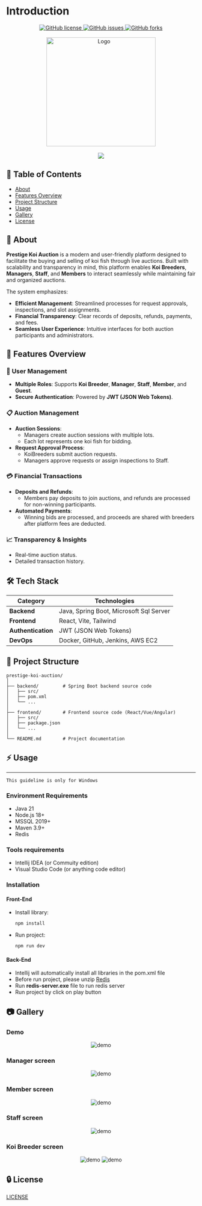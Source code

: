 # Introduction
<div align="center">
    <!-- Badges -->
    <a href="./LICENSE">
        <img alt="GitHub license" src="https://img.shields.io/github/license/YousefIbrahimismail/Project-README-Template?color=ff69b4&style=for-the-badge">
    </a>
    <a href="https://github.com/YousefIbrahimismail/Project-README-Template/issues">
        <img alt="GitHub issues" src="https://img.shields.io/github/issues/YousefIbrahimismail/Project-README-Template?color=brightgreen&label=issues&style=for-the-badge">
    </a>
    <a href="https://github.com/YousefIbrahimismail/Project-README-Template/network">
        <img alt="GitHub forks" src="https://img.shields.io/github/forks/YousefIbrahimismail/Project-README-Template?color=9cf&label=forks&style=for-the-badge">
    </a>
</div>

<br>

<div align="center">
    <!-- Logo -->
    <a href="#" target="_blank">
        <img src="https://github.com/user-attachments/assets/c9ab7a1c-589f-4bda-984a-2fe267b43aae" 
        alt="Logo" width="290" height="290">
    </a>
</div>

<br>

<div align="center">
    <!-- Title -->
    <img src="https://readme-typing-svg.demolab.com?font=Fira+Code&pause=1000&center=true&repeat=false&width=435&lines=Prestige+Koi+Auction">
</div>


## :ledger: Table of Contents

- [About](#beginner-about)
- [Features Overview](#-features-overview)
- [Project Structure](#-project-structure)
- [Usage](#zap-usage)
- [Gallery](#camera-gallery)
- [License](#lock-license)

##  :beginner: About
**Prestige Koi Auction** is a modern and user-friendly platform designed to facilitate the buying and selling of koi fish through live auctions. Built with scalability and transparency in mind, this platform enables **Koi Breeders**, **Managers**, **Staff**, and **Members** to interact seamlessly while maintaining fair and organized auctions.  

The system emphasizes:  
- **Efficient Management**: Streamlined processes for request approvals, inspections, and slot assignments.  
- **Financial Transparency**: Clear records of deposits, refunds, payments, and fees.  
- **Seamless User Experience**: Intuitive interfaces for both auction participants and administrators.  

## 🚀 **Features Overview**  

### 🎨 **User Management**  
- **Multiple Roles**: Supports **Koi Breeder**, **Manager**, **Staff**, **Member**, and **Guest**.  
- **Secure Authentication**: Powered by **JWT (JSON Web Tokens)**.  

### 📋 **Auction Management**  
- **Auction Sessions**:  
  - Managers create auction sessions with multiple lots.  
  - Each lot represents one koi fish for bidding.  
- **Request Approval Process**:  
  - KoiBreeders submit auction requests.  
  - Managers approve requests or assign inspections to Staff.  

### 💳 **Financial Transactions**  
- **Deposits and Refunds**:  
  - Members pay deposits to join auctions, and refunds are processed for non-winning participants.  
- **Automated Payments**:  
  - Winning bids are processed, and proceeds are shared with breeders after platform fees are deducted.  

### 📈 **Transparency & Insights**  
- Real-time auction status.  
- Detailed transaction history.

## 🛠️ **Tech Stack**  

| **Category**         | **Technologies**                     |  
|-----------------------|---------------------------------------|  
| **Backend**          | Java, Spring Boot, Microsoft Sql Server|  
| **Frontend**         | React, Vite, Tailwind                |  
| **Authentication**   | JWT (JSON Web Tokens)                |  
| **DevOps**           | Docker, GitHub, Jenkins, AWS EC2       |  

## 📂 **Project Structure**  

```plaintext  
prestige-koi-auction/  
│  
├── backend/         # Spring Boot backend source code  
│   ├── src/  
│   ├── pom.xml  
│   └── ...  
│  
├── frontend/        # Frontend source code (React/Vue/Angular)  
│   ├── src/  
│   ├── package.json  
│   └── ...  
│  
└── README.md        # Project documentation
````

## :zap: Usage
***
    This guideline is only for Windows 

### Environment Requirements
- Java 21
- Node.js 18+
- MSSQL 2019+
- Maven 3.9+
- Redis

### Tools requirements
- Intellij IDEA (or Commuity edition)
- Visual Studio Code (or anything code editor)

### Installation

#### Front-End
- Install library:
    ````bash
    npm install
    ````
- Run project:
    ````bash
    npm run dev
    ````

#### Back-End
- Intellij will automatically install all libraries in the pom.xml file
- Before run project, please unzip [Redis](./Redis-x64-5.0.14.1.zip)
- Run **redis-server.exe** file to run redis server
- Run project by click on play button

##  :camera: Gallery
### Demo
<div align="center">
    <img alt="demo" src="https://github.com/user-attachments/assets/2404cfdf-2f6c-497f-b9d6-dd281017b79a">
</div>

### Manager screen
<div align="center">
    <img alt="demo" src="https://github.com/user-attachments/assets/3844b8ad-5df8-43bd-96a0-81e8d506b0d2">
</div>

### Member screen
<div align="center">
    <img alt="demo" src="https://github.com/user-attachments/assets/e14fd4dd-0308-4e06-a0d6-019f180a696e">
</div>

### Staff screen
<div align="center">
    <img alt="demo" src="https://github.com/user-attachments/assets/c83c1b3e-8093-487d-877e-26dc91ed05e2">
</div>

### Koi Breeder screen
<div align="center">
    <img alt="demo" src="https://github.com/user-attachments/assets/37834407-7296-42f4-9594-76b4bae78b26">
    <img alt="demo" src="https://github.com/user-attachments/assets/3421acf5-cd42-4a04-a0d4-6e4bc63bbd91">
</div>


##  :lock: License
[LICENSE](./LICENSE)

